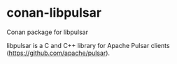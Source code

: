 # conan-libpulsar

Conan package for libpulsar

libpulsar is a C and C++ library for Apache Pulsar clients
(https://github.com/apache/pulsar).